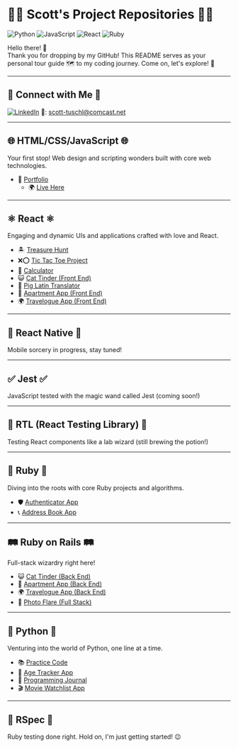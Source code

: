 # 👨‍💻 Scott's Project Repositories 👨‍💻

![Python](https://img.shields.io/badge/Python-3776AB?style=for-the-badge&logo=python&logoColor=white)
![JavaScript](https://img.shields.io/badge/JavaScript-F7DF1E?style=for-the-badge&logo=javascript&logoColor=black)
![React](https://img.shields.io/badge/React-20232A?style=for-the-badge&logo=react&logoColor=61DAFB)
![Ruby](https://img.shields.io/badge/Ruby-CC342D?style=for-the-badge&logo=ruby&logoColor=white)


Hello there! 👋  
Thank you for dropping by my GitHub! This README serves as your personal tour guide 🗺️ to my coding journey. Come on, let's explore! 🚀

---

## 🤝 Connect with Me 🤝  
[![LinkedIn](https://img.shields.io/badge/LinkedIn-0077B5?style=for-the-badge&logo=linkedin&logoColor=white)](https://www.linkedin.com/in/scott-tuschl)
📩: [scott-tuschl@comcast.net](mailto:scott-tuschl@comcast.net)


---


## 🌐 HTML/CSS/JavaScript 🌐

Your first stop! Web design and scripting wonders built with core web technologies.

- 🎨 [Portfolio](https://github.com/scott198989/Portfolio.git)  
  - 🌍 [Live Here](https://www.scott-tuschl.com)

---

## ⚛️ React ⚛️

Engaging and dynamic UIs and applications crafted with love and React.

- 🏝️ [Treasure Hunt](https://github.com/scott198989/TreasureHunt.git)
- ❌⭕ [Tic Tac Toe Project](https://github.com/scott198989/tictactoe-project.git)
- 🧮 [Calculator](https://github.com/scott198989/Calculator.git)
- 😺 [Cat Tinder (Front End)](https://github.com/scott198989/CatTinderFront.git)
- 🐷 [Pig Latin Translator](https://github.com/scott198989/pig-latin-translator-scott.git)
- 🏢 [Apartment App (Front End)](https://github.com/scott198989/AptAppFrontNew.git)
- 🌍 [Travelogue App (Front End)](https://github.com/scott198989/TravelogueNew.git)

---

## 📱 React Native 📱

Mobile sorcery in progress, stay tuned! 

---

## ✅ Jest ✅

JavaScript tested with the magic wand called Jest (coming soon!)

---

## 🧪 RTL (React Testing Library) 🧪

Testing React components like a lab wizard (still brewing the potion!)

---

## 💎 Ruby 💎

Diving into the roots with core Ruby projects and algorithms.

- 🛡️ [Authenticator App](https://github.com/scott198989/Authenticator-App.git)
- 📞 [Address Book App](https://github.com/scott198989/Address-Book.git)

---

## 🛤️ Ruby on Rails 🛤️

Full-stack wizardry right here!

- 😺 [Cat Tinder (Back End)](https://github.com/scott198989/CatTinderBackNew.git)
- 🏢 [Apartment App (Back End)](https://github.com/scott198989/apartment-app-backend-super-saiyan.git)
- 🌍 [Travelogue App (Back End)](https://github.com/scott198989/Travellogue-Back.git)
- 📸 [Photo Flare (Full Stack)](https://github.com/scott198989/PhotoFlare.git)

---

## 🐍 Python 🐍

Venturing into the world of Python, one line at a time.

- 📚 [Practice Code](https://github.com/scott198989/Python-Practice.git)
- 🎂 [Age Tracker App](https://github.com/scott198989/Age-Tracker.git)
- 📔 [Programming Journal](https://github.com/scott198989/Programming-Journal.git)
- 🎬 [Movie Watchlist App](https://github.com/scott198989/Movie-Watchlist.git)

---

## 🧐 RSpec 🧐

Ruby testing done right. Hold on, I'm just getting started! 😉
